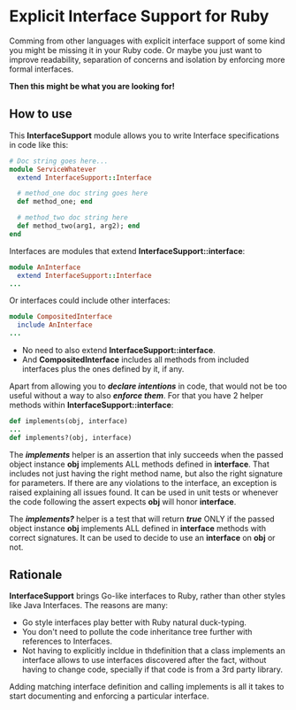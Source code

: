 # Explicit Interface Support for Ruby

Comming from other languages with explicit interface support of some kind you might be missing it in your Ruby code. Or maybe you just want to improve readability, separation of concerns and isolation by enforcing more formal interfaces.

**Then this might be what you are looking for!**

## How to use

This **InterfaceSupport** module allows you to write Interface specifications in code like this:

```ruby
# Doc string goes here...
module ServiceWhatever
  extend InterfaceSupport::Interface

  # method_one doc string goes here
  def method_one; end

  # method_two doc string here
  def method_two(arg1, arg2); end
end
```

Interfaces are modules that extend **InterfaceSupport::interface**:
```ruby
module AnInterface
  extend InterfaceSupport::Interface
...
```

Or interfaces could include other interfaces:
```ruby
module CompositedInterface
  include AnInterface
...
```
* No need to also extend **InterfaceSupport::interface**.
* And **CompositedInterface** includes all methods from included interfaces plus the ones defined by it, if any.

Apart from allowing you to ***declare intentions*** in code, that would not be too useful without a way to also ***enforce them***. For that you have 2 helper methods within **InterfaceSupport::interface**:

```ruby
def implements(obj, interface)
...
def implements?(obj, interface)
```
The ***implements*** helper is an assertion that inly succeeds when the passed object instance **obj** implements ALL methods defined in **interface**. That includes not just having the right method name, but also the right signature for parameters. If there are any violations to the interface, an exception is raised explaining all issues found. It can be used in unit tests or whenever the code following the assert expects **obj** will honor **interface**.

The ***implements?*** helper is a test that will return ***true*** ONLY if the passed object instance **obj** implements ALL defined in **interface** methods with correct signatures. It can be used to decide to use an **interface** on **obj** or not.

## Rationale

**InterfaceSupport** brings Go-like interfaces to Ruby, rather than other styles like Java Interfaces. The reasons are many:
* Go style interfaces play better with Ruby natural duck-typing.
* You don't need to pollute the code inheritance tree further with references to Interfaces.
* Not having to explicitly incldue in thdefinition that a class implements an interface allows to use interfaces discovered after the fact, without having to change code, specially if that code is from a 3rd party library.

Adding matching interface definition and calling implements is all it takes to start documenting and enforcing a particular interface.